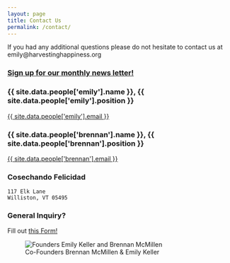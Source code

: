 ```yaml
---
layout: page
title: Contact Us
permalink: /contact/
---
```


<div class="contact col-sm-12">	
	<p>If you had any additional questions please do not hesitate to contact us at emily@harvestinghappiness.org</p>
	<h3><a href="{{ site.newsletter }}">Sign up for our monthly news letter!</a></h3>
</div>
<div class="col-sm-6">
	<h3>{{ site.data.people['emily'].name }}, {{ site.data.people['emily'].position }}</h3>
	<p><a href="mailto:{{ site.data.people['emily'].email }}">{{ site.data.people['emily'].email }}</a></p>
	<h3>{{ site.data.people['brennan'].name }}, {{ site.data.people['brennan'].position }}</h3>
	<p><a href="mailto:{{ site.data.people['brennan'].email }}">{{ site.data.people['brennan'].email }}</a></p>
</div>
<div class="col-sm-6">
	<h3>Cosechando Felicidad</h3>
	<pre><code>117 Elk Lane
Williston, VT 05495</code></pre>
	<h3>General Inquiry?</h3><p>Fill out <a target="_blank" href="{{ site.contactform }}">this Form!</a></p>
</div>
<div class="contact col-sm-4">
	<figure>
		<img src="../images/directors.jpg" alt="Founders Emily Keller and Brennan McMillen">
		<figcaption>Co-Founders Brennan McMillen &amp; Emily Keller</figcaption>
	</figure>
</div>